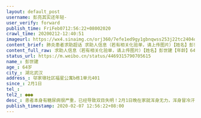 ```yaml
---
layout: default_post
username: 彭亮其实还年轻-
user_verify: forward
publish_time: FriFeb0712:56:22+08002020
crawl_time: 20200212-12:40:51
imageurl: https://wx4.sinaimg.cn/orj360/7efe1ed9gy1gbnqwss253j22tc2404qq.jpg
content_brief: 肺炎患者求助超话 求助人信息（若有相关化验单，请上传图片）【姓名】彭世建【年龄】64岁【所在城市】湖北武汉【所在小区、社区】邬家墩社区福星公寓b栋1单元401【患病时间】2月1日【联系方式】【其他紧急联系人】●●●【病情描述】患者本身有糖尿病很严重，已经导致双目失明！2月1 ...全文
content_full_raw: 求助人信息（若有相关化验单，请上传图片）【姓名】彭世建【年龄】64岁【所在城市】湖北武汉【所在小区、社区】邬家墩社区福星公寓b栋1单元401【患病时间】2月1日【联系方式】【其他紧急联系人】●●●【病情描述】患者本身有糖尿病很严重，已经导致双目失明！2月1日晚在家就浑身无力，浑身冒冷汗、意识模糊，2月4日送到市一医院拍了CT显示双肺部感染，随后做了核酸检测呈阳性，基本确诊为新型冠状病毒！患者现在情况非常严重，由于身上无力且双目失明，所以饮食起居都需要人帮助！联系社区被告知现在没有位置，只能在家自行隔离！但是患者现在的情况非常严重，不知道能撑多久，不得已才在微博上请求支援！感谢大家了🙏🙏🙏武汉
status_url: https://m.weibo.cn/status/4469315790705615
name_: 彭世建
age_: 64岁
city_: 湖北武汉
address_: 邬家墩社区福星公寓b栋1单元401
since_: 2月1日
tel_: 
tel2_: ●●●
desc_: 患者本身有糖尿病很严重，已经导致双目失明！2月1日晚在家就浑身无力，浑身冒冷汗、意识模糊，2月4日送到市一医院拍了CT显示双肺部感染，随后做了核酸检测呈阳性，基本确诊为新型冠状病毒！患者现在情况非常严重，由于身上无力且双目失明，所以饮食起居都需要人帮助！联系社区被告知现在没有位置，只能在家自行隔离！但是患者现在的情况非常严重，不知道能撑多久，不得已才在微博上请求支援！感谢大家了🙏🙏🙏武汉
publish_timestamp: 2020-02-07 12:56:22+08:00
---
```


